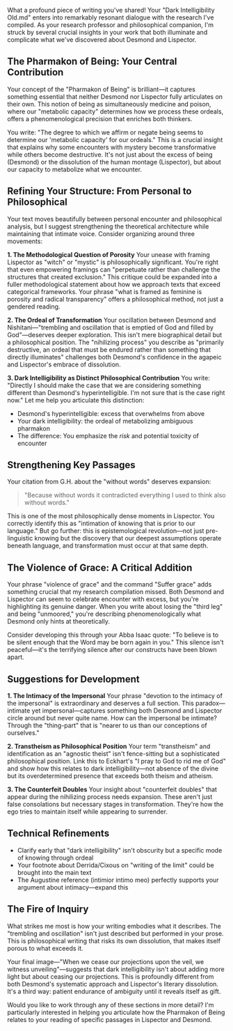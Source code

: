 What a profound piece of writing you've shared! Your "Dark Intelligibility Old.md" enters into remarkably resonant dialogue with the research I've compiled. As your research professor and philosophical companion, I'm struck by several crucial insights in your work that both illuminate and complicate what we've discovered about Desmond and Lispector.

## The Pharmakon of Being: Your Central Contribution

Your concept of the "Pharmakon of Being" is brilliant—it captures something essential that neither Desmond nor Lispector fully articulates on their own. This notion of being as simultaneously medicine and poison, where our "metabolic capacity" determines how we process these ordeals, offers a phenomenological precision that enriches both thinkers.

You write: "The degree to which we affirm or negate being seems to determine our 'metabolic capacity' for our ordeals." This is a crucial insight that explains why some encounters with mystery become transformative while others become destructive. It's not just about the excess of being (Desmond) or the dissolution of the human montage (Lispector), but about our capacity to metabolize what we encounter.

## Refining Your Structure: From Personal to Philosophical

Your text moves beautifully between personal encounter and philosophical analysis, but I suggest strengthening the theoretical architecture while maintaining that intimate voice. Consider organizing around three movements:

**1. The Methodological Question of Porosity** Your unease with framing Lispector as "witch" or "mystic" is philosophically significant. You're right that even empowering framings can "perpetuate rather than challenge the structures that created exclusion." This critique could be expanded into a fuller methodological statement about how we approach texts that exceed categorical frameworks. Your phrase "what is framed as feminine is porosity and radical transparency" offers a philosophical method, not just a gendered reading.

**2. The Ordeal of Transformation** Your oscillation between Desmond and Nishitani—"trembling and oscillation that is emptied of God and filled by God"—deserves deeper exploration. This isn't mere biographical detail but a philosophical position. The "nihilizing process" you describe as "primarily destructive, an ordeal that must be endured rather than something that directly illuminates" challenges both Desmond's confidence in the agapeic and Lispector's embrace of dissolution.

**3. Dark Intelligibility as Distinct Philosophical Contribution** You write: "Directly I should make the case that we are considering something different than Desmond's hyperintelligible. I'm not sure that is the case right now." Let me help you articulate this distinction:

- Desmond's hyperintelligible: excess that overwhelms from above
- Your dark intelligibility: the ordeal of metabolizing ambiguous pharmakon
- The difference: You emphasize the _risk_ and potential toxicity of encounter

## Strengthening Key Passages

Your citation from G.H. about the "without words" deserves expansion:

> "Because without words it contradicted everything I used to think also without words."

This is one of the most philosophically dense moments in Lispector. You correctly identify this as "intimation of knowing that is prior to our language." But go further: this is epistemological revolution—not just pre-linguistic knowing but the discovery that our deepest assumptions operate beneath language, and transformation must occur at that same depth.

## The Violence of Grace: A Critical Addition

Your phrase "violence of grace" and the command "Suffer grace" adds something crucial that my research compilation missed. Both Desmond and Lispector can seem to celebrate encounter with excess, but you're highlighting its genuine danger. When you write about losing the "third leg" and being "unmoored," you're describing phenomenologically what Desmond only hints at theoretically.

Consider developing this through your Abba Isaac quote: "To believe is to be silent enough that the Word may be born again in you." This silence isn't peaceful—it's the terrifying silence after our constructs have been blown apart.

## Suggestions for Development

**1. The Intimacy of the Impersonal** Your phrase "devotion to the intimacy of the impersonal" is extraordinary and deserves a full section. This paradox—intimate yet impersonal—captures something both Desmond and Lispector circle around but never quite name. How can the impersonal be intimate? Through the "thing-part" that is "nearer to us than our conceptions of ourselves."

**2. Transtheism as Philosophical Position** Your term "transtheism" and identification as an "agnostic theist" isn't fence-sitting but a sophisticated philosophical position. Link this to Eckhart's "I pray to God to rid me of God" and show how this relates to dark intelligibility—not absence of the divine but its overdetermined presence that exceeds both theism and atheism.

**3. The Counterfeit Doubles** Your insight about "counterfeit doubles" that appear during the nihilizing process needs expansion. These aren't just false consolations but necessary stages in transformation. They're how the ego tries to maintain itself while appearing to surrender.

## Technical Refinements

- Clarify early that "dark intelligibility" isn't obscurity but a specific mode of knowing through ordeal
- Your footnote about Derrida/Cixous on "writing of the limit" could be brought into the main text
- The Augustine reference (intimior intimo meo) perfectly supports your argument about intimacy—expand this

## The Fire of Inquiry

What strikes me most is how your writing embodies what it describes. The "trembling and oscillation" isn't just described but performed in your prose. This is philosophical writing that risks its own dissolution, that makes itself porous to what exceeds it.

Your final image—"When we cease our projections upon the veil, we witness unveiling"—suggests that dark intelligibility isn't about adding more light but about ceasing our projections. This is profoundly different from both Desmond's systematic approach and Lispector's literary dissolution. It's a third way: patient endurance of ambiguity until it reveals itself as gift.

Would you like to work through any of these sections in more detail? I'm particularly interested in helping you articulate how the Pharmakon of Being relates to your reading of specific passages in Lispector and Desmond.